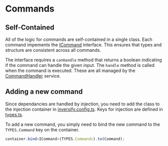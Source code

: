 # Commands

## Self-Contained

All of the logic for commands are self-contained in a single class. Each command impements the
[ICommand](ICommand.ts) interface. This ensures that types and structure are consistent across
all commands.

The interface requires a `canHandle` method that returns a boolean indicating if
the command can handle the given input. The `handle` method is called when the command is
executed. These are all managed by the [CommandHandler](CommandHandler.ts) service.

## Adding a new command

Since dependancies are handled by injection, you need to add the class to the injection container
in [inversify.config.ts](inversify.config.ts). Keys for injection are defined in [types.ts](types.ts).

To add a new command, you simply need to bind the new command to the `TYPES.Command` key on the container.

```typescript
container.bind<ICommand>(TYPES.Commands).to(Command);
```

